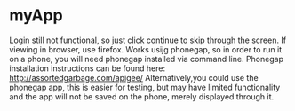 # myApp
Login still not functional, so just click continue to skip through the screen.
If viewing in browser, use firefox.
Works usijg phonegap, so in order to run it on a phone, you will need phonegap installed via command line.
Phonegap installation instructions can be found here: http://assortedgarbage.com/apigee/
Alternatively,you could use the phonegap app, this is easier for testing, but may have limited functionality and the app will not be saved on the phone, merely displayed through it.
